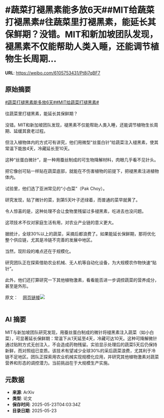 # #蔬菜打褪黑素能多放6天##MIT给蔬菜打褪黑素#往蔬菜里打褪黑素，能延长其保鲜期？没错。MIT和新加坡团队发现，褪黑素不仅能帮助人类入睡，还能调节植物生长周期...

**URL**: https://weibo.com/6105753431/Pt8j7qBF7

## 原始摘要

<a href="https://m.weibo.cn/search?containerid=231522type%3D1%26t%3D10%26q%3D%23%E8%94%AC%E8%8F%9C%E6%89%93%E8%A4%AA%E9%BB%91%E7%B4%A0%E8%83%BD%E5%A4%9A%E6%94%BE6%E5%A4%A9%23&amp;extparam=%23%E8%94%AC%E8%8F%9C%E6%89%93%E8%A4%AA%E9%BB%91%E7%B4%A0%E8%83%BD%E5%A4%9A%E6%94%BE6%E5%A4%A9%23" data-hide=""><span class="surl-text">#蔬菜打褪黑素能多放6天#</span></a><a href="https://m.weibo.cn/search?containerid=231522type%3D1%26t%3D10%26q%3D%23MIT%E7%BB%99%E8%94%AC%E8%8F%9C%E6%89%93%E8%A4%AA%E9%BB%91%E7%B4%A0%23&amp;extparam=%23MIT%E7%BB%99%E8%94%AC%E8%8F%9C%E6%89%93%E8%A4%AA%E9%BB%91%E7%B4%A0%23" data-hide=""><span class="surl-text">#MIT给蔬菜打褪黑素#</span></a><br><br>往蔬菜里打褪黑素，能延长其保鲜期？<br><br>没错。MIT和新加坡团队发现，褪黑素不仅能帮助人类入睡，还能调节植物生长周期、延缓其衰老过程。<br><br>但注入植物体内的方式可有讲究，他们用微型“丝蛋白针”给蔬菜注入褪黑素，使其常温下能放4天，冷藏延长至10天。<br><br>这种“丝蛋白微针”，是一种用蚕丝制成的可生物降解材料，肉眼几乎看不见针头。<br><br>把它像创可贴一样贴在蔬菜底部，就能在不伤害植物的前提下，把褪黑素注进植物体内。<br><br>试验里，他们选了亚洲常见的“小白菜”（Pak Choy）。<br><br>研究发现，贴了微针的菜，到第5天叶子还绿着，而普通的菜早就黄了。<br><br>令人惊喜的是，这种处理不会让食物里残留过多褪黑素，吃进去也没问题。<br><br>这项技术不仅对家庭生活有用，对农业产业链的意义更大。<br><br>据统计，全球30%以上的蔬菜，采摘后都浪费了。如果能延长保鲜期，那将优化整个供应链，尤其是冷链不完善的发展中地区。<br><br>当然，现阶段的难点还在于规模化。<br><br>研究团队正在探索借助农业机械、无人机等自动化设备，为大规模农作物快速“贴针”。<br><br>此外，他们还打算研究一下其他植物激素，看看能否进一步调控蔬菜的营养成分，甚至是外形。<br><br>原文：<a href="https://weibo.cn/sinaurl?u=https%3A%2F%2Fnews.mit.edu%2F2025%2Fnew-technology-extends-produce-shelf-life-0521" data-hide=""><span class="url-icon"><img style="width: 1rem;height: 1rem" src="https://h5.sinaimg.cn/upload/2015/09/25/3/timeline_card_small_web_default.png" referrerpolicy="no-referrer"></span><span class="surl-text">网页链接</span></a><img style="" src="https://tvax3.sinaimg.cn/large/006Fd7o3gy1i1pagokqqjj30p00gotpo.jpg" referrerpolicy="no-referrer"><br><br>

## AI 摘要

MIT与新加坡团队研究发现，用蚕丝蛋白制成的微针将褪黑素注入蔬菜（如小白菜），可显著延长保鲜期：常温下从1天延至4天，冷藏可达10天。这种可降解微针通过贴附方式无创注入，不会造成药物残留。实验显示处理后的蔬菜5天后仍保持新鲜，而对照组已变质。该技术有望减少全球30%的采后蔬菜浪费，尤其利于冷链不足地区。团队正探索用农业机械实现规模化应用，并研究其他植物激素对蔬菜营养和形态的调控潜力。当前挑战在于大规模生产实施。

## 元数据

- **来源**: ArXiv
- **类型**: 论文
- **保存时间**: 2025-05-23T04:03:34Z
- **目录日期**: 2025-05-23
